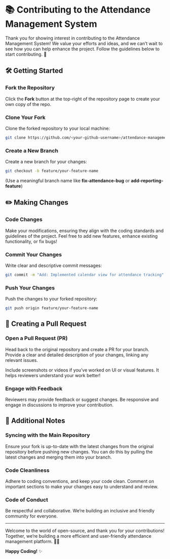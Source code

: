 # 📚 Contributing to the Attendance Management System
Thank you for showing interest in contributing to the Attendance Management System! We value your efforts and ideas, and we can’t wait to see how you can help enhance the project. Follow the guidelines below to start contributing. 🚀

## 🛠️ Getting Started

### Fork the Repository
Click the **Fork** button at the top-right of the repository page to create your own copy of the repo.

### Clone Your Fork
Clone the forked repository to your local machine:
```bash
git clone https://github.com/<your-github-username>/attendance-management-system.git
```

### Create a New Branch
Create a new branch for your changes:
```bash
git checkout -b feature/your-feature-name
```
(Use a meaningful branch name like **fix-attendance-bug** or **add-reporting-feature**)

## ✏️ Making Changes

### Code Changes
Make your modifications, ensuring they align with the coding standards and guidelines of the project. Feel free to add new features, enhance existing functionality, or fix bugs!

### Commit Your Changes
Write clear and descriptive commit messages:
```bash
git commit -m "Add: Implemented calendar view for attendance tracking"
```

### Push Your Changes
Push the changes to your forked repository:
```bash
git push origin feature/your-feature-name
```

## 🔄 Creating a Pull Request

### Open a Pull Request (PR)
Head back to the original repository and create a PR for your branch. Provide a clear and detailed description of your changes, linking any relevant issues.

Include screenshots or videos if you’ve worked on UI or visual features. It helps reviewers understand your work better!

### Engage with Feedback
Reviewers may provide feedback or suggest changes. Be responsive and engage in discussions to improve your contribution.

## 📌 Additional Notes

### Syncing with the Main Repository
Ensure your fork is up-to-date with the latest changes from the original repository before pushing new changes. You can do this by pulling the latest changes and merging them into your branch.

### Code Cleanliness
Adhere to coding conventions, and keep your code clean. Comment on important sections to make your changes easy to understand and review.

### Code of Conduct
Be respectful and collaborative. We’re building an inclusive and friendly community for everyone.

---

Welcome to the world of open-source, and thank you for your contributions! Together, we’re building a more efficient and user-friendly attendance management platform. 🎉😊

**Happy Coding!** ✨
